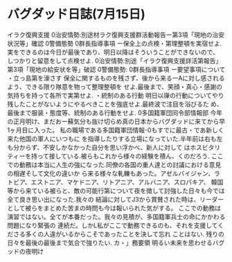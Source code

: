 # バグダッド日誌(7月15日)

イラク復興支援
0治安情勢:別途材ラク復興支援群活動報告ー第3項「現地の治安状況等」確認
0警備態勢
0群長指導事項
ー保全上の点検・第理整頓を実宿せよ.実をできるのは今日が最後であり、明日以降はそういうことができないので、
しつかりと留意をして点検せよ.
0治安情勢:別途「イラク復興支援詳活第報告」第3項「現地の給安状を等」破認
0警備態勢:
0群長指導事項
ー要望事項について
・立っ島第を濠さす
保全に関するものを残さず、後から来る一Aに対し感されるよう、できる限り隊意を物って整理整頓を
せよ.最後まで、笑顔・真心・感謝の気持ちを持って各所で実第せよ.
・統制のある行動
明日以嵂の行動についてやり残したことがないようにやるべきことを強底せよ.最終波で注目を浴びるた
め、最後まで服装・態度等、統制のある行動をせよ.
0多国籍軍団同令部情報部
今年の正月明け、まだおー蘇気分も抜け切らめ真の日本からバグダッドに来てから早1ヶ月目に入った。
私の職場である多国籍軍団情報-0もすでに最古・であ新しく来た他国の軍人にいつもに
を指導したりする立場になっていた.半年前は右も左も分からず、不安しかなかった自分を思い浮かべ、新人に対して
はホスビタリティーを持って接している.被らもこれから様々の経験を積ん、くのだろう.
ここでの動務は本当に人生の強になった.同僚の各国の重人達との討議における意見の相遅そして文化の違いか
ら来る様々な軋轢もあった。アゼルバイジャン、ラトビア、エストニア、マケドニア、リトアニア、アルバニア、スロパキア、
韓国等から来ている被らと、敵の可能行第について夜を徴して討強した日々も今では全て良き思い出になった.我々の
結論に対してJ3から賞賛された時は、リーダーとして被らをまとめた苦まの時問も今は報いられた気がする。
ここでの動務は演習ではない。全てが本番だった。我々の見積が、多国籍軍兵士の命にかかわる問題になり緊張の
連続だ。しかL私がここで動務できるのも、それを支援してくださる多くの人違がいるからこそであったことを決して忘れ
ことはない.
残りの日々を最後の最後まで気合で強りたい.
カ・」務要領
明るい未来を思わせるバグッドの夜明け
